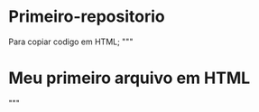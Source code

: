 # Primeiro-repositorio

Para copiar codigo em HTML;
"""
<html>
  <h1>Meu primeiro arquivo em HTML</h1>
</html>
"""

